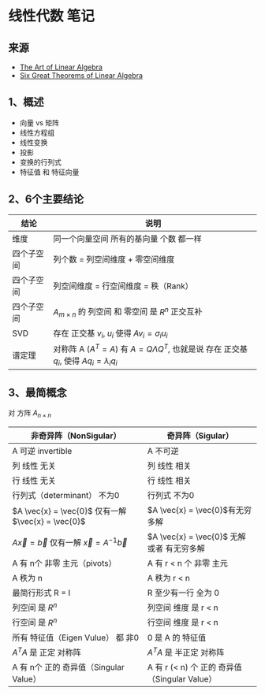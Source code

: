 # 线性代数 笔记

## 来源

+ [The Art of Linear Algebra](https://github.com/kenjihiranabe/The-Art-of-Linear-Algebra/blob/main/The-Art-of-Linear-Algebra.pdf)
+ [Six Great Theorems of Linear Algebra](https://math.mit.edu/~gs/linearalgebra/linearalgebra5_6Great.pdf)

## 1、概述

+ 向量 vs 矩阵
+ 线性方程组
+ 线性变换
+ 投影
+ 变换的行列式
+ 特征值 和 特征向量

## 2、6个主要结论

|结论|说明|
|--|--|
|维度|同一个向量空间 所有的基向量 个数 都一样|
|四个子空间|列个数 = 列空间维度 + 零空间维度|
|四个子空间|列空间维度 = 行空间维度 = 秩（Rank）|
|四个子空间|$A_{m \times n}$ 的 列空间 和 零空间 是 $R^n$ 正交互补|
|SVD|存在 正交基 $v_i$, $u_i$ 使得 $A v_i = \sigma_i u_i$|
|谱定理|对称阵 A ($A^T=A$) 有 $A = Q \Lambda Q^T$, 也就是说 存在 正交基 $q_i$, 使得 $A q_i = \lambda_i q_i$|

## 3、最简概念

对 方阵 $A_{n \times n}$

|非奇异阵（NonSigular）|奇异阵（Sigular）|
|--|--|
|A 可逆 invertible|A 不可逆|
|列 线性 无关|列 线性 相关|
|行 线性 无关|行 线性 相关|
|行列式（determinant） 不为0|行列式 不为0|
|$A \vec{x} = \vec{0}$ 仅有一解 $\vec{x} = \vec{0}$|$A \vec{x} = \vec{0}$有无穷多解|
|$A \vec{x} = \vec{b}$ 仅有一解 $\vec{x} = A^{-1} \vec{b}$|$A \vec{x} = \vec{0}$ 无解 或者 有无穷多解|
|A 有 n个 非零 主元（pivots）|A 有 r < n 个 非零 主元|
|A 秩为 n|A 秩为 r < n|
|最简行形式 R = I|R 至少有一行 全为 0|
|列空间 是 $R^n$|列空间 维度 是 r < n|
|行空间 是 $R^n$|行空间 维度 是 r < n|
|所有 特征值（Eigen Vulue） 都 非0|0 是 A 的 特征值|
|$A^TA$ 是 正定 对称阵|$A^TA$ 是 半正定 对称阵|
|A 有 n个 正的 奇异值（Singular Value）|A 有 r (< n) 个 正的 奇异值（Singular Value）|